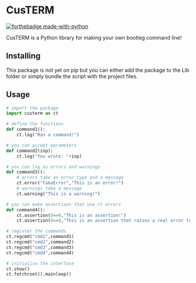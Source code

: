 # CusTERM

[![forthebadge made-with-python](http://ForTheBadge.com/images/badges/made-with-python.svg)](https://www.python.org/)

CusTERM is a Python library for making your own bootleg command line!

## Installing

This package is not yet on pip but you can either add the package to the Lib folder or simply bundle the script with the project files.

## Usage

```python
# import the package
import custerm as ct

# define the functions
def command1():
	ct.log("Ran a command!")

# you can accept parameters
def command2(inp):
	ct.log("You wrote: "+inp)

# you can log as errors and warnings
def command3():
	# errors take an error type and a message
	ct.error("FakeError","This is an error!")
	# warnings take a message
	ct.warning("This is a warning!")

# you can make assertions that use ct errors
def command4():
	ct.assertion(0==0,"This is an assertion!")
	ct.assertion(0==0,"This is an assertion that raises a real error too!",hard=True)

# register the commands
ct.regcmd("cmd1",command1)
ct.regcmd("cmd2",command2)
ct.regcmd("cmd3",command3)
ct.regcmd("cmd4",command4)

# initialise the interface
ct.show()
ct.fetchroot().mainloop()
```
